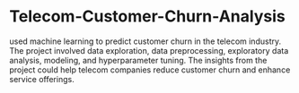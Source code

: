 # Telecom-Customer-Churn-Analysis
used machine learning to predict customer churn in the telecom industry. The project involved data exploration, data preprocessing, exploratory data analysis, modeling, and hyperparameter tuning. The insights from the project could help telecom companies reduce customer churn and enhance service offerings.
